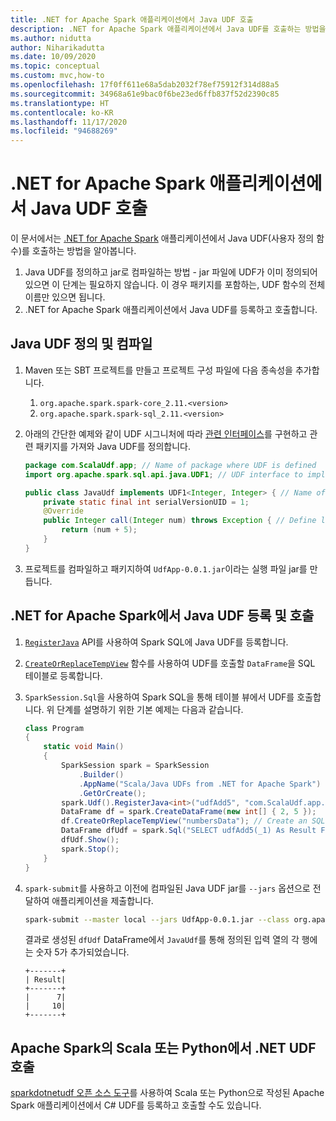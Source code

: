 ```yaml
---
title: .NET for Apache Spark 애플리케이션에서 Java UDF 호출
description: .NET for Apache Spark 애플리케이션에서 Java UDF를 호출하는 방법을 알아봅니다.
ms.author: nidutta
author: Niharikadutta
ms.date: 10/09/2020
ms.topic: conceptual
ms.custom: mvc,how-to
ms.openlocfilehash: 17f0ff611e68a5dab2032f78ef75912f314d88a5
ms.sourcegitcommit: 34968a61e9bac0f6be23ed6ffb837f52d2390c85
ms.translationtype: HT
ms.contentlocale: ko-KR
ms.lasthandoff: 11/17/2020
ms.locfileid: "94688269"
---
```

# <a name="call-a-java-udf-from-your-net-for-apache-spark-application"></a>.NET for Apache Spark 애플리케이션에서 Java UDF 호출

이 문서에서는 [.NET for Apache Spark](https://github.com/dotnet/spark) 애플리케이션에서 Java UDF(사용자 정의 함수)를 호출하는 방법을 알아봅니다.

1. Java UDF를 정의하고 jar로 컴파일하는 방법 - jar 파일에 UDF가 이미 정의되어 있으면 이 단계는 필요하지 않습니다. 이 경우 패키지를 포함하는, UDF 함수의 전체 이름만 있으면 됩니다.
2. .NET for Apache Spark 애플리케이션에서 Java UDF를 등록하고 호출합니다.

## <a name="define-and-compile-your-java-udfs"></a>Java UDF 정의 및 컴파일

1. Maven 또는 SBT 프로젝트를 만들고 프로젝트 구성 파일에 다음 종속성을 추가합니다.
    1. `org.apache.spark.spark-core_2.11.<version>`
    2. `org.apache.spark.spark-sql_2.11.<version>`
2. 아래의 간단한 예제와 같이 UDF 시그니처에 따라 [관련 인터페이스](https://github.com/apache/spark/blob/master/sql/core/src/main/java/org/apache/spark/sql/api/java/UDF1.java)를 구현하고 관련 패키지를 가져와 Java UDF를 정의합니다.

    ```java
    package com.ScalaUdf.app; // Name of package where UDF is defined
    import org.apache.spark.sql.api.java.UDF1; // UDF interface to implement

    public class JavaUdf implements UDF1<Integer, Integer> { // Name of the Java UDF
        private static final int serialVersionUID = 1;
        @Override
        public Integer call(Integer num) throws Exception { // Define logic of UDF
            return (num + 5);
        }
    }
    ```

3. 프로젝트를 컴파일하고 패키지하여 `UdfApp-0.0.1.jar`이라는 실행 파일 jar를 만듭니다.

## <a name="register-and-call-java-udfs-in-net-for-apache-spark"></a>.NET for Apache Spark에서 Java UDF 등록 및 호출

1. [`RegisterJava`](https://github.com/dotnet/spark/blob/8dcdcdc7c60d5f42cba5a90f1346d854ab5bf7bb/src/csharp/Microsoft.Spark/Sql/UDFRegistration.cs#L424) API를 사용하여 Spark SQL에 Java UDF를 등록합니다.
2. [`CreateOrReplaceTempView`](https://github.com/dotnet/spark/blob/master/src/csharp/Microsoft.Spark/Sql/DataFrame.cs#L982) 함수를 사용하여 UDF를 호출할 `DataFrame`을 SQL 테이블로 등록합니다.
3. `SparkSession.Sql`을 사용하여 Spark SQL을 통해 테이블 뷰에서 UDF를 호출합니다.
위 단계를 설명하기 위한 기본 예제는 다음과 같습니다.

    ```csharp
    class Program
    {
        static void Main()
        {
            SparkSession spark = SparkSession
                .Builder()
                .AppName("Scala/Java UDFs from .NET for Apache Spark")
                .GetOrCreate();
            spark.Udf().RegisterJava<int>("udfAdd5", "com.ScalaUdf.app.JavaUdf"); // Register your Java UDF as 'udfAdd5'
            DataFrame df = spark.CreateDataFrame(new int[] { 2, 5 });
            df.CreateOrReplaceTempView("numbersData"); // Create an SQL table from the DataFrame `df`
            DataFrame dfUdf = spark.Sql("SELECT udfAdd5(_1) As Result FROM numbersData"); // Call the registered UDF on the table
            dfUdf.Show();
            spark.Stop();
        }
    }
    ```

4. `spark-submit`를 사용하고 이전에 컴파일된 Java UDF jar를 `--jars` 옵션으로 전달하여 애플리케이션을 제출합니다.

    ```bash
    spark-submit --master local --jars UdfApp-0.0.1.jar --class org.apache.spark.deploy.dotnet.DotnetRunner microsoft-spark-2-4_2.11-1.0.0.jar InterRuntimeUDFs.exe
    ```

    결과로 생성된 `dfUdf` DataFrame에서 `JavaUdf`를 통해 정의된 입력 열의 각 행에는 숫자 5가 추가되었습니다.

    ```text
    +-------+
    | Result|
    +-------+
    |      7|
    |     10|
    +-------+
    ```

## <a name="call-net-udf-from-scala-or-python-in-apache-spark"></a>Apache Spark의 Scala 또는 Python에서 .NET UDF 호출

[sparkdotnetudf 오픈 소스 도구](https://github.com/imback82/sparkdotnetudf)를 사용하여 Scala 또는 Python으로 작성된 Apache Spark 애플리케이션에서 C# UDF를 등록하고 호출할 수도 있습니다.
